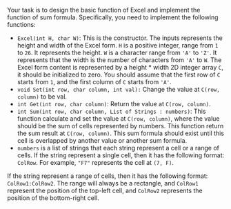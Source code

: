 Your task is to design the basic function of Excel and implement the function of sum formula. Specifically, you need to implement the following functions:

- `Excel(int H, char W)`: This is the constructor. The inputs represents the height and width of the Excel form. `H` is a positive integer, range from `1` to `26`. It represents the height. `W` is a character range from `'A'` to `'Z'`. It represents that the width is the number of characters from `'A'` to `W`. The Excel form content is represented by a height * width 2D integer array `C`, it should be initialized to zero. You should assume that the first row of `C` starts from `1`, and the first column of `C` starts from `'A'`.
- `void Set(int row, char column, int val):` Change the value at `C(row, column)` to be val.
- `int Get(int row, char column)`: Return the value at `C(row, column)`.
- `int Sum(int row, char column, List of Strings : numbers)`: This function calculate and set the value at `C(row, column)`, where the value should be the sum of cells represented by numbers. This function return the sum result at `C(row, column)`. This sum formula should exist until this cell is overlapped by another value or another sum formula.
- `numbers` is a list of strings that each string represent a cell or a range of cells. If the string represent a single cell, then it has the following format: `ColRow`. For example, `"F7"` represents the cell at `(7, F)`.

If the string represent a range of cells, then it has the following format: `ColRow1:ColRow2`. The range will always be a rectangle, and `ColRow1` represent the position of the top-left cell, and `ColRow2` represents the position of the bottom-right cell.